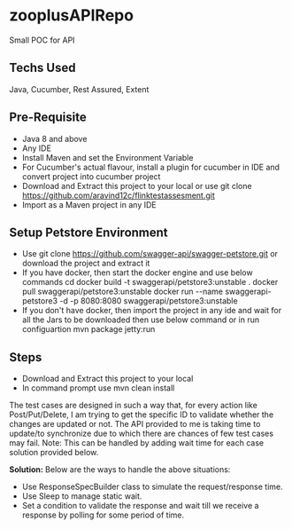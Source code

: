 # zooplusAPIRepo
Small POC for API

## Techs Used
Java, Cucumber, Rest Assured, Extent

## Pre-Requisite
- Java 8 and above
- Any IDE
- Install Maven and set the Environment Variable
- For Cucumber's actual flavour, install a plugin for cucumber in IDE and convert project into cucumber project
- Download and Extract this project to your local or use git clone https://github.com/aravind12c/flinktestassesment.git
- Import as a Maven project in any IDE

## Setup Petstore Environment
- Use git clone https://github.com/swagger-api/swagger-petstore.git or download the project and extract it
- If you have docker, then start the docker engine and use below commands
  cd <project location>
  docker build -t swaggerapi/petstore3:unstable .
  docker pull swaggerapi/petstore3:unstable
  docker run  --name swaggerapi-petstore3 -d -p 8080:8080 swaggerapi/petstore3:unstable
- If you don't have docker, then import the project in any ide and wait for all the Jars to be downloaded then use below command or in run configuartion
  mvn package jetty:run
  
## Steps
- Download and Extract this project to your local 
- In command prompt use mvn clean install


The test cases are designed in such a way that, for every action like Post/Put/Delete, I am trying to get the specific ID to validate whether the changes are updated or not. The API provided to me is taking time to update/to synchronize due to which there are chances of few test cases may fail.
Note: This can be handled by adding wait time for each case solution provided below.

**Solution:**
Below are the ways to handle the above situations:
- Use ResponseSpecBuilder class to simulate the request/response time.
- Use Sleep to manage static wait.
- Set a condition to validate the response and wait till we receive a response by polling for some period of time.
